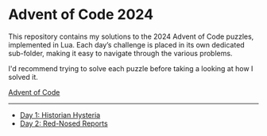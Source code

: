 # Advent of Code 2024

This repository contains my solutions to the 2024 Advent of Code puzzles, implemented in Lua.
Each day’s challenge is placed in its own dedicated sub-folder, making it easy to navigate through the various problems.

I'd recommend trying to solve each puzzle before taking a looking at how I solved it.

[Advent of Code](https://adventofcode.com/)

___

- [Day 1: Historian Hysteria](./day_1)
- [Day 2: Red-Nosed Reports](./day_2)
